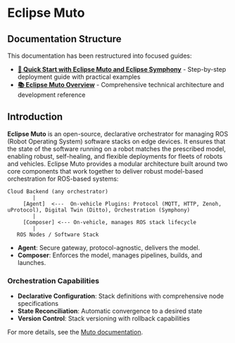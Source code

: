 # Eclipse Muto

## Documentation Structure

This documentation has been restructured into focused guides:

- **[🚀 Quick Start with Eclipse Muto and Eclipse Symphony](./muto-quickstart.md)** - Step-by-step deployment guide with practical examples
- **[📚 Eclipse Muto Overview](./muto-overview.md)** - Comprehensive technical architecture and development reference

## Introduction

**Eclipse Muto** is an open-source, declarative orchestrator for managing ROS (Robot Operating System) software stacks on edge devices. It ensures that the state of the software running on a robot matches the prescribed model, enabling robust, self-healing, and flexible deployments for fleets of robots and vehicles. Eclipse Muto provides a modular architecture built around two core components that work together to deliver robust model-based orchestration for ROS-based systems:

```
Cloud Backend (any orchestrator)
        |
     [Agent]  <---  On-vehicle Plugins: Protocol (MQTT, HTTP, Zenoh, uProtocol), Digital Twin (Ditto), Orchestration (Symphony)
        |
     [Composer] <--- On-vehicle, manages ROS stack lifecycle
        |
   ROS Nodes / Software Stack
```

- **Agent**: Secure gateway, protocol-agnostic, delivers the model.
- **Composer**: Enforces the model, manages pipelines, builds, and launches.

### **Orchestration Capabilities**
- **Declarative Configuration**: Stack definitions with comprehensive node specifications
- **State Reconciliation**: Automatic convergence to a desired state
- **Version Control**: Stack versioning with rollback capabilities


For more details, see the [Muto documentation](https://github.com/eclipse-muto/muto).
